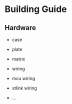 # Building Guide

## Hardware

- case
- plate

- matrix
- wiring
- mcu wiring

- stlink wiring

- ...
